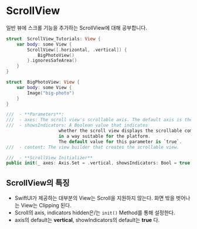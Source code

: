 
# ScrollView

일반 뷰에 스크롤 기능을 추가하는 ScrollView에 대해 공부합니다.

```swift
struct  ScrollView_Tutorials: View {
    var body: some View {
        ScrollView([.horizontal, .vertical]) {
            BigPhotoView()
        }.ignoresSafeArea()
    }
}

struct  BigPhotoView: View {
    var body: some View {
        Image("big-photo")
    }
}
```

```swift
///  - **Parameters**:
///  - axes: The scroll view's scrollable axis. The default axis is the vertical axis.
///  - showsIndicators: A Boolean value that indicates 
                    whether the scroll view displays the scrollable component of the content offset, 
                    in a way suitable for the platform. 
                    The default value for this parameter is `true`.
///  - content: The view builder that creates the scrollable view.

///  - **ScrollView Initializer**
public init(_ axes: Axis.Set = .vertical, showsIndicators: Bool = true, @ViewBuilder content: () -> Content)
```

## ScrollView의 특징

- SwiftUI가 제공하는 대부분의 View는 Scroll을 지원하지 않는다. 화면 밖을 벗어나는 View는 Clipping 된다.
- Scroll의 axis, indicators hidden은/는 `init()` Method를 통해 설정한다.
- axis의 default는 **vertical**, showIndicators의 default는 **true** 다.
